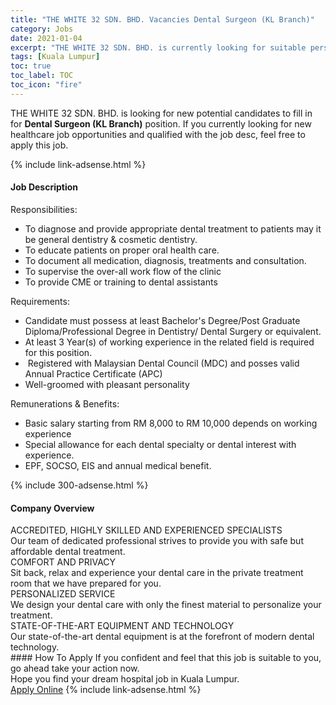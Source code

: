 ```yaml
---
title: "THE WHITE 32 SDN. BHD. Vacancies Dental Surgeon (KL Branch)" 
category: Jobs 
date: 2021-01-04 
excerpt: "THE WHITE 32 SDN. BHD. is currently looking for suitable person to fill in the Dental Surgeon (KL Branch) which positioned at Kuala Lumpur" 
tags: [Kuala Lumpur] 
toc: true 
toc_label: TOC 
toc_icon: "fire" 
--- 
```


<p>THE WHITE 32 SDN. BHD. is looking for new potential candidates to fill in for <b>Dental Surgeon (KL Branch)</b> position. If you currently looking for new healthcare job opportunities and qualified with the job desc, feel free to apply this job.
</p>{% include link-adsense.html %} 
<div><div><div><h4>Job Description</h4></div></div><div><div><span><div><p>Responsibilities:</p><ul><li>To diagnose and provide appropriate dental treatment to patients may it be general dentistry &amp; cosmetic dentistry.</li><li>To educate patients on proper oral health care.</li><li>To document all medication, diagnosis, treatments and consultation.</li><li>To supervise the over-all work flow of the clinic</li><li>To provide CME or training to dental assistants</li></ul><p>Requirements:</p><ul><li>Candidate must possess at least Bachelor's Degree/Post Graduate Diploma/Professional Degree in Dentistry/ Dental Surgery or equivalent.</li><li>At least 3&#160;Year(s) of working experience in the related field is required for this position.</li><li>&#160;Registered with Malaysian Dental Council (MDC) and posses valid Annual Practice Certificate (APC)</li><li>Well-groomed with pleasant personality</li></ul><p>Remunerations &amp; Benefits:</p><ul><li>Basic salary starting from RM 8,000 to RM 10,000 depends on working experience</li><li>Special allowance for each dental specialty or dental interest with experience.</li><li>EPF, SOCSO, EIS and annual medical benefit.</li></ul></div></span></div></div></div> 
{% include 300-adsense.html %} 
<div><div><div><h4>Company Overview</h4></div></div><div><div><span><div><div>
<div>ACCREDITED, HIGHLY SKILLED AND EXPERIENCED SPECIALISTS</div>
<div>Our team of dedicated professional strives to provide you with safe but affordable dental treatment.</div>
<div>
<div>COMFORT AND PRIVACY</div>
<div>Sit back, relax and experience your dental care in the private treatment room that we have prepared for you.</div>
<div>
<div>PERSONALIZED SERVICE</div>
<div>We design your dental care with only the finest material to personalize your treatment.</div>
<div>
<div>STATE-OF-THE-ART EQUIPMENT AND TECHNOLOGY</div>
<div>Our state-of-the-art dental equipment is at the forefront of modern dental technology.</div>
</div>
</div>
</div>
</div></div></span></div></div></div> 
#### How To Apply 
If you confident and feel that this job is suitable to you, go ahead take your action now. <br/> 
Hope you find your dream hospital job in Kuala Lumpur. <br/> 
<a href="https://www.jobstreet.com.my/en/job/dental-surgeon-kl-branch-4455113?jobId=jobstreet-my-job-4455113&sectionRank=9&token=0~1b653b48-c70c-4213-ba04-3d1cb94480c6&fr=SRP%20View%20In%20New%20Ta" class="btn btn--warning" target="_blank" rel="nofollow noopenner">Apply Online</a> 
{% include link-adsense.html %} 